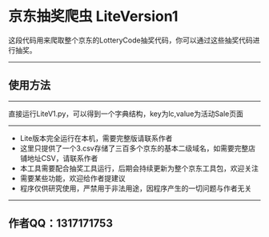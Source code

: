 京东抽奖爬虫 LiteVersion1
===================
这段代码用来爬取整个京东的LotteryCode抽奖代码，你可以通过这些抽奖代码进行抽奖。


----------


使用方法
----
----------
直接运行LiteV1.py，可以得到一个字典结构，key为lc,value为活动Sale页面


----------

 - Lite版本完全运行在本机，需要完整版请联系作者
 - 这里只提供了一个3.csv存储了三百多个京东的基本二级域名，如需要完整店铺地址CSV，请联系作者
 - 本工具需要配合抽奖工具运行，后期会持续更新为整个京东工具包，欢迎关注
 - 需要某些功能，欢迎给作者提建议
 - 程序仅供研究使用，严禁用于非法用途，因程序产生的一切问题与作者无关
 


----------

作者QQ：1317171753
---------------

